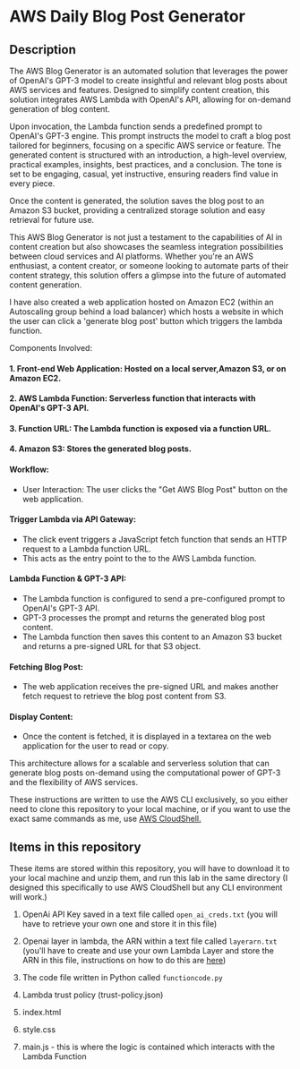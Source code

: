 # AWS Daily Blog Post Generator

## Description

The AWS Blog Generator is an automated solution that leverages the power of OpenAI's GPT-3 model to create insightful and relevant blog posts about AWS services and features. Designed to simplify content creation, this solution integrates AWS Lambda with OpenAI's API, allowing for on-demand generation of blog content.

Upon invocation, the Lambda function sends a predefined prompt to OpenAI's GPT-3 engine. This prompt instructs the model to craft a blog post tailored for beginners, focusing on a specific AWS service or feature. The generated content is structured with an introduction, a high-level overview, practical examples, insights, best practices, and a conclusion. The tone is set to be engaging, casual, yet instructive, ensuring readers find value in every piece.

Once the content is generated, the solution saves the blog post to an Amazon S3 bucket, providing a centralized storage solution and easy retrieval for future use.

This AWS Blog Generator is not just a testament to the capabilities of AI in content creation but also showcases the seamless integration possibilities between cloud services and AI platforms. Whether you're an AWS enthusiast, a content creator, or someone looking to automate parts of their content strategy, this solution offers a glimpse into the future of automated content generation.

I have also created a web application hosted on Amazon EC2 (within an Autoscaling group behind a load balancer) which hosts a website in which the user can click a 'generate blog post' button which triggers the lambda function.

Components Involved:

#### 1. Front-end Web Application: Hosted on a local server,Amazon S3, or on Amazon EC2.
#### 2. AWS Lambda Function: Serverless function that interacts with OpenAI's GPT-3 API.
#### 3. Function URL: The Lambda function is exposed via a function URL. 
#### 4. Amazon S3: Stores the generated blog posts.

#### Workflow:
- User Interaction: The user clicks the "Get AWS Blog Post" button on the web application.

#### Trigger Lambda via API Gateway:

- The click event triggers a JavaScript fetch function that sends an HTTP request to a Lambda function URL.
- This acts as the entry point to the to the AWS Lambda function.

#### Lambda Function & GPT-3 API:

- The Lambda function is configured to send a pre-configured prompt to OpenAI's GPT-3 API.
- GPT-3 processes the prompt and returns the generated blog post content.
- The Lambda function then saves this content to an Amazon S3 bucket and returns a pre-signed URL for that S3 object.

#### Fetching Blog Post:

- The web application receives the pre-signed URL and makes another fetch request to retrieve the blog post content from S3.

#### Display Content:

- Once the content is fetched, it is displayed in a textarea on the web application for the user to read or copy.

This architecture allows for a scalable and serverless solution that can generate blog posts on-demand using the computational power of GPT-3 and the flexibility of AWS services.

These instructions are written to use the AWS CLI exclusively, so you either need to clone this repository to your local machine, or if you want to use the exact same commands as me, use [AWS CloudShell.](https://aws.amazon.com/cloudshell/)

## Items in this repository

These items are stored within this repository, you will have to download it to your local machine and unzip them, and run this lab in the same directory (I designed this specifically to use AWS CloudShell but any CLI environment will work.)

1. OpenAi API Key saved in a text file called `open_ai_creds.txt` (you will have to retrieve your own one and store it in this file)

2. Openai layer in lambda, the ARN within a text file called `layerarn.txt` (you'll have to create and use your own Lambda Layer and store the ARN in this file, instructions on how to do this are [here](https://thedeveloperspace.com/how-to-invoke-openai-apis-from-aws-lambda-functions/))

3. The code file written in Python called `functioncode.py`

4. Lambda trust policy (trust-policy.json)

5. index.html

6. style.css

7. main.js - this is where the logic is contained which interacts with the Lambda Function 
